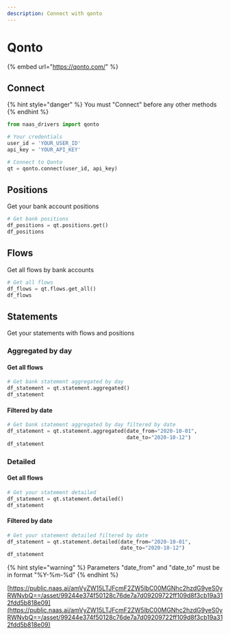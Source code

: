 ```yaml
---
description: Connect with qonto
---
```


# Qonto

{% embed url="https://qonto.com/" %}

## Connect

{% hint style="danger" %}
You must "Connect" before any other methods
{% endhint %}

```python
from naas_drivers import qonto

# Your credentials
user_id = 'YOUR_USER_ID'
api_key = 'YOUR_API_KEY'

# Connect to Qonto
qt = qonto.connect(user_id, api_key)
```

## Positions

Get your bank account positions

```python
# Get bank positions
df_positions = qt.positions.get()
df_positions
```

## Flows

Get all flows by bank accounts

```python
# Get all flows
df_flows = qt.flows.get_all()
df_flows
```

## Statements

Get your statements with flows and positions

### Aggregated by day

#### Get all flows

```python
# Get bank statement aggregated by day
df_statement = qt.statement.aggregated()
df_statement
```

#### Filtered by date

```python
# Get bank statement aggregated by day filtered by date
df_statement = qt.statement.aggregated(date_from="2020-10-01",
                                       date_to="2020-10-12")
df_statement
```

### Detailed

#### Get all flows

```python
# Get your statement detailed
df_statement = qt.statement.detailed()
df_statement
```

#### Filtered by date

```python
# Get your statement detailed filtered by date
df_statement = qt.statement.detailed(date_from="2020-10-01",
                                     date_to="2020-10-12")
df_statement
```

{% hint style="warning" %}
Parameters "date\_from" and "date\_to" must be in format "%Y-%m-%d"
{% endhint %}

[https://public.naas.ai/amVyZW15LTJFcmF2ZW5lbC00MGNhc2hzdG9yeS0yRWNvbQ==/asset/99244e374f50128c76de7a7d09209722ff109d8f3cb19a312fdd5b818e09](https://public.naas.ai/amVyZW15LTJFcmF2ZW5lbC00MGNhc2hzdG9yeS0yRWNvbQ==/asset/99244e374f50128c76de7a7d09209722ff109d8f3cb19a312fdd5b818e09)


